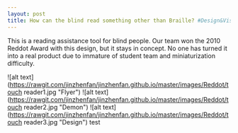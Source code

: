 ```yaml
---
layout: post
title: How can the blind read something other than Braille? #Design&Visual
---
```

This is a reading assistance tool for blind people. Our team won the 2010 Reddot Award with this design, but it stays in concept. No one has turned it into a real product due to immature of student team and miniaturization difficulty. 

![alt text](https://rawgit.com/jinzhenfan/jinzhenfan.github.io/master/images/Reddot/touch reader1.jpg "Flyer")
![alt text](https://rawgit.com/jinzhenfan/jinzhenfan.github.io/master/images/Reddot/touch reader2.jpg "Demon")
![alt text](https://rawgit.com/jinzhenfan/jinzhenfan.github.io/master/images/Reddot/touch reader3.jpg "Design")
test
